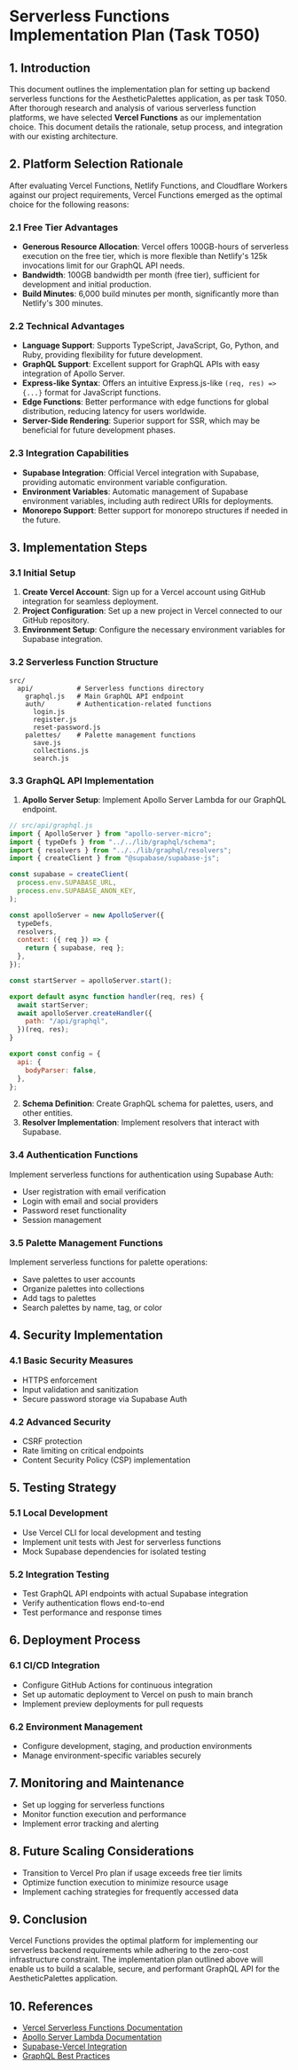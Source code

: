 # Serverless Functions Implementation Plan (Task T050)

## 1. Introduction

This document outlines the implementation plan for setting up backend serverless functions for the AestheticPalettes application, as per task T050. After thorough research and analysis of various serverless function platforms, we have selected **Vercel Functions** as our implementation choice. This document details the rationale, setup process, and integration with our existing architecture.

## 2. Platform Selection Rationale

After evaluating Vercel Functions, Netlify Functions, and Cloudflare Workers against our project requirements, Vercel Functions emerged as the optimal choice for the following reasons:

### 2.1 Free Tier Advantages

- **Generous Resource Allocation**: Vercel offers 100GB-hours of serverless execution on the free tier, which is more flexible than Netlify's 125k invocations limit for our GraphQL API needs.
- **Bandwidth**: 100GB bandwidth per month (free tier), sufficient for development and initial production.
- **Build Minutes**: 6,000 build minutes per month, significantly more than Netlify's 300 minutes.

### 2.2 Technical Advantages

- **Language Support**: Supports TypeScript, JavaScript, Go, Python, and Ruby, providing flexibility for future development.
- **GraphQL Support**: Excellent support for GraphQL APIs with easy integration of Apollo Server.
- **Express-like Syntax**: Offers an intuitive Express.js-like `(req, res) => {...}` format for JavaScript functions.
- **Edge Functions**: Better performance with edge functions for global distribution, reducing latency for users worldwide.
- **Server-Side Rendering**: Superior support for SSR, which may be beneficial for future development phases.

### 2.3 Integration Capabilities

- **Supabase Integration**: Official Vercel integration with Supabase, providing automatic environment variable configuration.
- **Environment Variables**: Automatic management of Supabase environment variables, including auth redirect URIs for deployments.
- **Monorepo Support**: Better support for monorepo structures if needed in the future.

## 3. Implementation Steps

### 3.1 Initial Setup

1. **Create Vercel Account**: Sign up for a Vercel account using GitHub integration for seamless deployment.
2. **Project Configuration**: Set up a new project in Vercel connected to our GitHub repository.
3. **Environment Setup**: Configure the necessary environment variables for Supabase integration.

### 3.2 Serverless Function Structure

```
src/
  api/           # Serverless functions directory
    graphql.js   # Main GraphQL API endpoint
    auth/        # Authentication-related functions
      login.js
      register.js
      reset-password.js
    palettes/    # Palette management functions
      save.js
      collections.js
      search.js
```

### 3.3 GraphQL API Implementation

1. **Apollo Server Setup**: Implement Apollo Server Lambda for our GraphQL endpoint.

```javascript
// src/api/graphql.js
import { ApolloServer } from "apollo-server-micro";
import { typeDefs } from "../../lib/graphql/schema";
import { resolvers } from "../../lib/graphql/resolvers";
import { createClient } from "@supabase/supabase-js";

const supabase = createClient(
  process.env.SUPABASE_URL,
  process.env.SUPABASE_ANON_KEY,
);

const apolloServer = new ApolloServer({
  typeDefs,
  resolvers,
  context: ({ req }) => {
    return { supabase, req };
  },
});

const startServer = apolloServer.start();

export default async function handler(req, res) {
  await startServer;
  await apolloServer.createHandler({
    path: "/api/graphql",
  })(req, res);
}

export const config = {
  api: {
    bodyParser: false,
  },
};
```

2. **Schema Definition**: Create GraphQL schema for palettes, users, and other entities.
3. **Resolver Implementation**: Implement resolvers that interact with Supabase.

### 3.4 Authentication Functions

Implement serverless functions for authentication using Supabase Auth:

- User registration with email verification
- Login with email and social providers
- Password reset functionality
- Session management

### 3.5 Palette Management Functions

Implement serverless functions for palette operations:

- Save palettes to user accounts
- Organize palettes into collections
- Add tags to palettes
- Search palettes by name, tag, or color

## 4. Security Implementation

### 4.1 Basic Security Measures

- HTTPS enforcement
- Input validation and sanitization
- Secure password storage via Supabase Auth

### 4.2 Advanced Security

- CSRF protection
- Rate limiting on critical endpoints
- Content Security Policy (CSP) implementation

## 5. Testing Strategy

### 5.1 Local Development

- Use Vercel CLI for local development and testing
- Implement unit tests with Jest for serverless functions
- Mock Supabase dependencies for isolated testing

### 5.2 Integration Testing

- Test GraphQL API endpoints with actual Supabase integration
- Verify authentication flows end-to-end
- Test performance and response times

## 6. Deployment Process

### 6.1 CI/CD Integration

- Configure GitHub Actions for continuous integration
- Set up automatic deployment to Vercel on push to main branch
- Implement preview deployments for pull requests

### 6.2 Environment Management

- Configure development, staging, and production environments
- Manage environment-specific variables securely

## 7. Monitoring and Maintenance

- Set up logging for serverless functions
- Monitor function execution and performance
- Implement error tracking and alerting

## 8. Future Scaling Considerations

- Transition to Vercel Pro plan if usage exceeds free tier limits
- Optimize function execution to minimize resource usage
- Implement caching strategies for frequently accessed data

## 9. Conclusion

Vercel Functions provides the optimal platform for implementing our serverless backend requirements while adhering to the zero-cost infrastructure constraint. The implementation plan outlined above will enable us to build a scalable, secure, and performant GraphQL API for the AestheticPalettes application.

## 10. References

- [Vercel Serverless Functions Documentation](https://vercel.com/docs/functions/serverless-functions)
- [Apollo Server Lambda Documentation](https://www.apollographql.com/docs/apollo-server/deployment/lambda/)
- [Supabase-Vercel Integration](https://vercel.com/integrations/supabase)
- [GraphQL Best Practices](https://graphql.org/learn/best-practices/)
